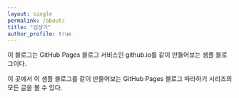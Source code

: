 ```yaml
---
layout: single
permalink: /about/
title: "김상기"
author_profile: true
---
```



이 블로그는 GitHub Pages 블로그 서비스인 github.io를 같이 만들어보는 샘플 블로그이다.

이 곳에서 이 샘플 블로그를 같이 만들어보는 GitHub Pages 블로그 따라하기 시리즈의
모든 글을 볼 수 있다.


<!-- ---
title: "이 블로그 설명서"
permalink: /about/
layout: single
--- -->